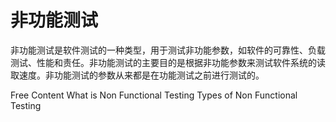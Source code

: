 # 非功能测试

非功能测试是软件测试的一种类型，用于测试非功能参数，如软件的可靠性、负载测试、性能和责任。非功能测试的主要目的是根据非功能参数来测试软件系统的读取速度。非功能测试的参数从来都是在功能测试之前进行测试的。


<ResourceGroupTitle>Free Content</ResourceGroupTitle>
<BadgeLink colorScheme='yellow' badgeText='Read' href='https://www.browserstack.com/guide/what-is-non-functional-testing'>What is Non Functional Testing</BadgeLink>
<BadgeLink colorScheme='yellow' badgeText='Read' href='https://www.guru99.com/non-functional-testing.html'>Types of Non Functional Testing</BadgeLink>